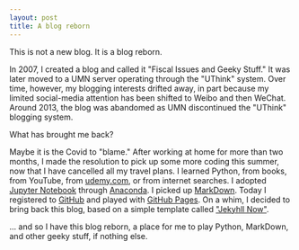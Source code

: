 ```yaml
---
layout: post
title: A blog reborn
---
```

This is not a new blog. It is a blog reborn.

In 2007, I created a blog and called it "Fiscal Issues and Geeky Stuff." It was later moved to a UMN server operating through the "UThink" system. Over time, however, my blogging interests drifted away, in part because my limited social-media attention has been shifted to Weibo and then WeChat. Around 2013, the blog was abandomed as UMN discontinued the "UThink" blogging system.   

What has brought me back?

Maybe it is the Covid to "blame." After working at home for more than two months, I made the resolution to pick up some more coding this summer, now that I have cancelled all my travel plans. I learned Python, from books, from YouTube, from [udemy.com](https://www.udemy.com/), or from internet searches. I adopted [Jupyter Notebook](https://jupyter.org/) through [Anaconda](https://www.anaconda.com/). I picked up [MarkDown](https://www.markdownguide.org/). Today I registered to [GitHub](https://github.com/) and played with [GitHub Pages](https://pages.github.com/). On a whim, I decided to bring back this blog, based on a simple template called ["Jekyhll Now"](https://www.jekyllnow.com/). 

... and so I have this blog reborn, a place for me to play Python, MarkDown, and other geeky stuff, if nothing else. 
<p>&nbsp;</p>
